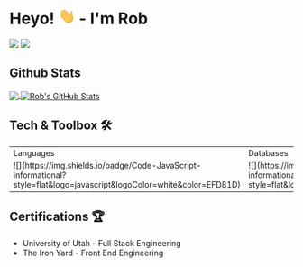# Heyo! <img src="https://raw.githubusercontent.com/johnsonr84/johnsonr84/master/wave.gif" width="30px"> - I'm Rob
<!--
**johnsonr84/johnsonr84** is a ✨ _special_ ✨ repository because its `README.md` (this file) appears on your GitHub profile.

Here are some ideas to get you started:

- 🔭 I’m currently working on ...
- 🌱 I’m currently learning ...
- 👯 I’m looking to collaborate on ...
- 🤔 I’m looking for help with ...
- 💬 Ask me about ...
- 📫 How to reach me: ...
- 😄 Pronouns: ...
- ⚡ Fun fact: ...
-->

<!-- Social Links & Contact -->
<a href="https://www.linkedin.com/in/robertjohnson1984/" target="blank"><img src="https://img.shields.io/badge/linkedin-%230077B5.svg?&style=for-the-badge&logo=linkedin&logoColor=white" height=30></a>
<a href="https://www.devdork.com/" target="blank"><img src="https://img.shields.io/badge/Devdork.com-%2361DAFB.svg?&style=for-the-badge&logo=Devdork.com&logoColor=white" height=30></a>
  
## Github Stats               
<!-- Github Stats -->
<a href="https://github.com/johnsonr84/johnsonr84">
  <img align="center" src="https://github-readme-stats.vercel.app/api/top-langs/?username=johnsonr84&hide=java,html,tex&title_color=ffffff&text_color=c9cacc&icon_color=2bbc8a&bg_color=1d1f21&langs_count=3" />
</a>
<!-- Top Languages -->
<a href="https://github.com/johnsonr84">
  <img align="center" src="https://github-readme-stats.vercel.app/api?username=johnsonr84&show_icons=true&line_height=27&count_private=true&title_color=ffffff&text_color=c9cacc&icon_color=2bbc8a&bg_color=1d1f21" alt="Rob's GitHub Stats" />
</a>

## Tech & Toolbox 🛠 
  <table>
    <tr>
        <td>Languages</td>
        <td>Databases</td>
        <td>Frameworks</td>
        <td>Libraries</td>
    </tr>
    <tr>
        <td>
        ![](https://img.shields.io/badge/Code-JavaScript-informational?style=flat&logo=javascript&logoColor=white&color=EFD81D)
        </td>
          <td>
        ![](https://img.shields.io/badge/Database-MongoDB-informational?style=flat&logo=mongodb&logoColor=white&color=50AE3F)
        </td>
          <td>
        ![](https://img.shields.io/badge/Database-MySQL-informational?style=flat&logo=mysql&logoColor=white&color=F79F17)
        </td>
          <td>
        ![](https://img.shields.io/badge/Code-JQuery-informational?style=flat&logo=jquery&logoColor=white&color=EFD81D)
        </td>
    </tr>
  </table> 
<!-- 
![](https://img.shields.io/badge/Framework-Express.JS-informational?style=flat&logo=express&logoColor=white&color=EAEAEA)
![](https://img.shields.io/badge/Code-React.JS-informational?style=flat&logo=react&logoColor=white&color=61DAFB)
![](https://img.shields.io/badge/Code-Node.JS-informational?style=flat&logo=node.js&logoColor=white&color=86BE00) -->



## Certifications 🏆
* University of Utah - Full Stack Engineering 
* The Iron Yard - Front End Engineering 

